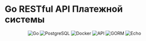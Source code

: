 # Go RESTful API Платежной системы

<div align="center">
  <img src="https://img.shields.io/badge/Go-00ADD8?style=for-the-badge&logo=go&logoColor=white" alt="Go">
  <img src="https://img.shields.io/badge/PostgreSQL-4169E1?style=for-the-badge&logo=postgresql&logoColor=white" alt="PostgreSQL">
  <img src="https://img.shields.io/badge/Docker-2496ED?style=for-the-badge&logo=docker&logoColor=white" alt="Docker">
  <img src="https://img.shields.io/badge/API-FF6C37?style=for-the-badge&logo=postman&logoColor=white" alt="API">
  <img src="https://img.shields.io/badge/GORM-000000?style=for-the-badge&logo=gorm&logoColor=white" alt="GORM">
  <img src="https://img.shields.io/badge/Echo-000000?style=for-the-badge&logo=go&logoColor=white" alt="Echo">
</div>
